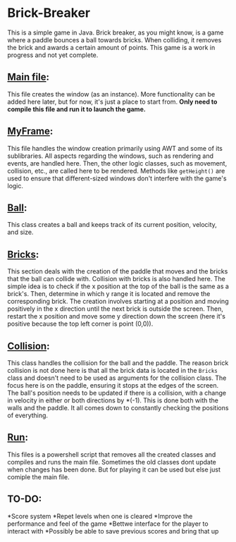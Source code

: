 # Brick-Breaker

This is a simple game in Java. Brick breaker, as you might know, is a game where a paddle bounces a ball towards bricks. When colliding, it removes the brick and awards a certain amount of points. This game is a work in progress and not yet complete.

## [Main file](V2/Main.java):

This file creates the window (as an instance). More functionality can be added here later, but for now, it's just a place to start from. **Only need to compile this file and run it to launch the game.**

<!--This file creates the window (as an instance). More functionality can be added here later, but for now, it's just a place to start from. **Only need to compile this file and run it to launch the game.**-->

## [MyFrame](V2/MyFrame.java):
This file handles the window creation primarily using AWT and some of its sublibraries. All aspects regarding the windows, such as rendering and events, are handled here. Then, the other logic classes, such as movement, collision, etc., are called here to be rendered. Methods like `getHeight()` are used to ensure that different-sized windows don't interfere with the game's logic.

## [Ball](V2/ball.java):
This class creates a ball and keeps track of its current position, velocity, and size.

## [Bricks](V2/bricks.java):
This section deals with the creation of the paddle that moves and the bricks that the ball can collide with. Collision with bricks is also handled here. The simple idea is to check if the x position at the top of the ball is the same as a brick's. Then, determine in which y range it is located and remove the corresponding brick. The creation involves starting at a position and moving positively in the x direction until the next brick is outside the screen. Then, restart the x position and move some y direction down the screen (here it's positive because the top left corner is point (0,0)).

## [Collision](V2/collision.java):
This class handles the collision for the ball and the paddle. The reason brick collision is not done here is that all the brick data is located in the `Bricks` class and doesn't need to be used as arguments for the collision class. The focus here is on the paddle, ensuring it stops at the edges of the screen. The ball's position needs to be updated if there is a collision, with a change in velocity in either or both directions by *(-1). This is done both with the walls and the paddle. It all comes down to constantly checking the positions of everything.

## [Run](V2/run.ps1):
This files is a powershell script that removes all the created classes and compiles and runs the main file. Sometimes the old classes dont update when changes has been done. But for playing it can be used but else just comiple the main file. 

## TO-DO:
*Score system
*Repet levels when one is cleared
*Improve the performance and feel of the game
*Bettwe interface for the player to interact with
*Possibly be able to save previous scores and bring that up
